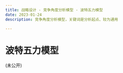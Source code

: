 ```yaml
---
title: 战略设计 - 竞争角度分析模型 - 波特五力模型
date: 2023-01-24
description: 竞争角度分析模型，关键词是分析起点、较为通用

---
```


# 波特五力模型

(未公开)
